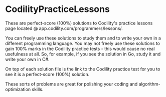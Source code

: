 # CodilityPracticeLessons
These are perfect-score (100%) solutions to Codility's practice lessons page located @ app.codility.com/programmers/lessons/.

You can freely use these solutions to study them and to write your own in a different programming language. You may not freely use these solutions to gain 100% marks in the Codility practice tests - this would cause no real usefulness at all. So, for example, if you see the solution in Go, study it and write your own in C#.

On top of each solution file is the link to the Codility practice test for you to see it is a perfect-score (100%) solution.

These sorts of problems are great for polishing your coding and algorithm-optimization skills.


